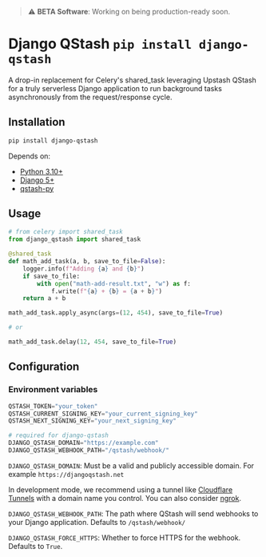 > :warning: **BETA Software**: Working on being production-ready soon.

# Django QStash `pip install django-qstash`

A drop-in replacement for Celery's shared_task leveraging Upstash QStash for a truly serverless Django application to run background tasks asynchronously from the request/response cycle.

## Installation

```bash
pip install django-qstash
```

Depends on:

- [Python 3.10+](https://www.python.org/)
- [Django 5+](https://docs.djangoproject.com/)
- [qstash-py](https://github.com/upstash/qstash-py)

## Usage

```python
# from celery import shared_task
from django_qstash import shared_task

@shared_task
def math_add_task(a, b, save_to_file=False):
    logger.info(f"Adding {a} and {b}")
    if save_to_file:
        with open("math-add-result.txt", "w") as f:
            f.write(f"{a} + {b} = {a + b}")
    return a + b
```

```python
math_add_task.apply_async(args=(12, 454), save_to_file=True)

# or

math_add_task.delay(12, 454, save_to_file=True)
```


## Configuration

### Environment variables


```python
QSTASH_TOKEN="your_token"
QSTASH_CURRENT_SIGNING_KEY="your_current_signing_key"
QSTASH_NEXT_SIGNING_KEY="your_next_signing_key"

# required for django-qstash
DJANGO_QSTASH_DOMAIN="https://example.com"
DJANGO_QSTASH_WEBHOOK_PATH="/qstash/webhook/"
```



`DJANGO_QSTASH_DOMAIN`: Must be a valid and publicly accessible domain. For example `https://djangoqstash.net`

In development mode, we recommend using a tunnel like [Cloudflare Tunnels](https://developers.cloudflare.com/cloudflare-one/connections/connect-networks/) with a domain name you control. You can also consider [ngrok](https://ngrok.com/). 


`DJANGO_QSTASH_WEBHOOK_PATH`: The path where QStash will send webhooks to your Django application. Defaults to `/qstash/webhook/`


`DJANGO_QSTASH_FORCE_HTTPS`: Whether to force HTTPS for the webhook. Defaults to `True`.
